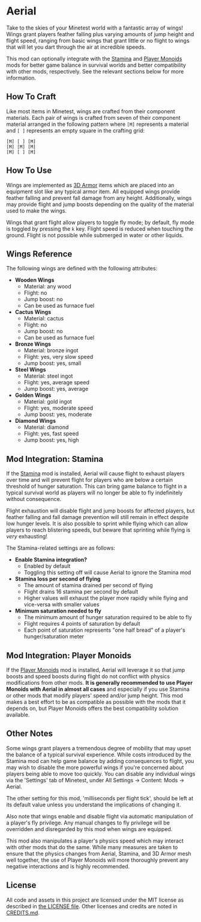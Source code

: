 Aerial
======

Take to the skies of your Minetest world with a fantastic array of wings! Wings grant players feather falling plus varying amounts of jump height and flight speed, ranging from basic wings that grant little or no flight to wings that will let you dart through the air at incredible speeds.

This mod can optionally integrate with the [Stamina](https://content.minetest.net/packages/sofar/stamina/) and [Player Monoids](https://content.minetest.net/packages/Byakuren/player_monoids/) mods for better game balance in survival worlds and better compatibility with other mods, respectively. See the relevant sections below for more information.

How To Craft
------------

Like most items in Minetest, wings are crafted from their component materials. Each pair of wings is crafted from seven of their component material arranged in the following pattern where `[M]` represents a material and `[ ]` represents an empty square in the crafting grid:

```
[M] [ ] [M]
[M] [M] [M]
[M] [ ] [M]
```

How To Use
----------

Wings are implemented as [3D Armor](https://content.minetest.net/packages/stu/3d_armor/) items which are placed into an equipment slot like any typical armor item. All equipped wings provide feather falling and prevent fall damage from any height. Additionally, wings may provide flight and jump boosts depending on the quality of the material used to make the wings.

Wings that grant flight allow players to toggle fly mode; by default, fly mode is toggled by pressing the `k` key. Flight speed is reduced when touching the ground. Flight is not possible while submerged in water or other liquids.

Wings Reference
---------------

The following wings are defined with the following attributes:

- **Wooden Wings**
  - Material: any wood
  - Flight: no
  - Jump boost: no
  - Can be used as furnace fuel
- **Cactus Wings**
  - Material: cactus
  - Flight: no
  - Jump boost: no
  - Can be used as furnace fuel
- **Bronze Wings**
  - Material: bronze ingot
  - Flight: yes, very slow speed
  - Jump boost: yes, small
- **Steel Wings**
  - Material: steel ingot
  - Flight: yes, average speed
  - Jump boost: yes, average
- **Golden Wings**
  - Material: gold ingot
  - Flight: yes, moderate speed
  - Jump boost: yes, moderate
- **Diamond Wings**
  - Material: diamond
  - Flight: yes, fast speed
  - Jump boost: yes, high

Mod Integration: Stamina
------------------------

If the [Stamina](https://content.minetest.net/packages/sofar/stamina/) mod is installed, Aerial will cause flight to exhaust players over time and will prevent flight for players who are below a certain threshold of hunger saturation. This can bring game balance to flight in a typical survival world as players will no longer be able to fly indefinitely without consequence.

Flight exhaustion will disable flight and jump boosts for affected players, but feather falling and fall damage prevention will still remain in effect despite low hunger levels. It is also possible to sprint while flying which can allow players to reach blistering speeds, but beware that sprinting while flying is *very* exhausting!

The Stamina-related settings are as follows:

- **Enable Stamina integration?**
  - Enabled by default
  - Toggling this setting off will cause Aerial to ignore the Stamina mod
- **Stamina loss per second of flying**
  - The amount of stamina drained per second of flying
  - Flight drains 16 stamina per second by default
  - Higher values will exhaust the player more rapidly while flying and vice-versa with smaller values
- **Minimum saturation needed to fly**
  - The minimum amount of hunger saturation required to be able to fly
  - Flight requires 4 points of saturation by default
  - Each point of saturation represents "one half bread" of a player's hunger/saturation meter

Mod Integration: Player Monoids
-------------------------------

If the [Player Monoids](https://content.minetest.net/packages/Byakuren/player_monoids/) mod is installed, Aerial will leverage it so that jump boosts and speed boosts during flight do not conflict with physics modifications from other mods. **It is generally recommended to use Player Monoids with Aerial in almost all cases** and especially if you use Stamina or other mods that modify players' speed and/or jump height. This mod makes a best effort to be as compatible as possible with the mods that it depends on, but Player Monoids offers the best compatibility solution available.

Other Notes
-----------

Some wings grant players a tremendous degree of mobility that may upset the balance of a typical survival experience. While costs introduced by the Stamina mod can help game balance by adding consequences to flight, you may wish to disable the more powerful wings if you're concerned about players being able to move too quickly. You can disable any individual wings via the 'Settings' tab of Minetest, under All Settings -> Content: Mods -> Aerial.

The other setting for this mod, 'milliseconds per flight tick', should be left at its default value unless you understand the implications of changing it.

Also note that wings enable and disable flight via automatic manipulation of a player's fly privilege. Any manual changes to fly privilege will be overridden and disregarded by this mod when wings are equipped.

This mod also manipulates a player's physics speed which may interact with other mods that do the same. While many measures are taken to ensure that the physics changes from Aerial, Stamina, and 3D Armor mesh well together, the use of Player Monoids will more thoroughly prevent any negative interactions and is highly recommended.

License
-------

All code and assets in this project are licensed under the MIT license as described in [the LICENSE file](https://github.com/EmptyStar/aerial/blob/main/LICENSE). Other licenses and credits are noted in [CREDITS.md](https://github.com/EmptyStar/aerial/blob/main/CREDITS.md).
